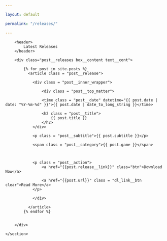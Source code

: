 ```yaml
---

layout: default

permalink: "/releases/"

---
```


<div class="main-wrapper">
	<section class="sect box__content_wrapper releases">

		<header>
			Latest Releases
		</header>
			
		<div class="post__releases box__content text__cont">
			
			{% for post in site.posts %}
			  <article class = "post__release">

			  	<div class = "post__inner_wrapper">

			  		<div class = "post__top_matter">

			  		<time class = "post__date" datetime="{{ post.date | date: "%Y-%m-%d" }}">{{ post.date | date_to_long_string }}</time>

				    <h2 class = "post__title">
				        {{ post.title }}
				    </h2>
			  	</div>
					
			    <p class = "post__subtitle">{{ post.subtitle }}</p>
				
				<span class = "post__category">{{ post.game }}</span>
			  	


				<p class = "post__action">
					<a href="{{post.release__link}}" class="btn">Download Now</a>

				    <a href="{{post.url}}" class = "dl_link__btn clear">Read More</a>
				</p>

			  	</div>
				    
			  </article>
			{% endfor %}


		</div>
		
	</section>
</div>
